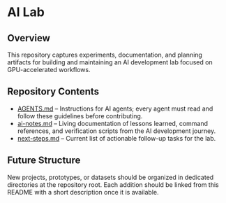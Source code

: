 # AI Lab

## Overview
This repository captures experiments, documentation, and planning artifacts for building and maintaining an AI development lab focused on GPU-accelerated workflows.

## Repository Contents
- [AGENTS.md](./AGENTS.md) – Instructions for AI agents; every agent must read and follow these guidelines before contributing.
- [ai-notes.md](./ai-notes.md) – Living documentation of lessons learned, command references, and verification scripts from the AI development journey.
- [next-steps.md](./next-steps.md) – Current list of actionable follow-up tasks for the lab.

## Future Structure
New projects, prototypes, or datasets should be organized in dedicated directories at the repository root. Each addition should be linked from this README with a short description once it is available.
